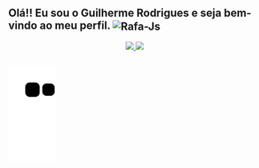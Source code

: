 ## Olá!! Eu sou o Guilherme Rodrigues e seja bem-vindo ao meu perfil. <img align="center" alt="Rafa-Js" src="https://img.shields.io/github/followers/guibuenorodrigues.svg?style=social&label=Follow&maxAge=2592000">

<!--
**guibuenorodrigues/guibuenorodrigues** is a ✨ _special_ ✨ repository because its `README.md` (this file) appears on your GitHub profile.

Here are some ideas to get you started:

- 🔭 I’m currently working on ...
- 🌱 I’m currently learning terraform
- 👯 I’m looking to collaborate on ...
- 🤔 I’m looking for help with ...
- 💬 Ask me about ...
- 📫 How to reach me: ...
- 😄 Pronouns: ...
- ⚡ Fun fact: ...
-->

<div align="center">
  <a href="https://github.com/guibuenorodrigues">
  <img height="160em" src="https://github-readme-stats.vercel.app/api?username=guibuenorodrigues&show_icons=true&theme=react&include_all_commits=true&count_private=true"/>
  <img height="160em" src="https://github-readme-stats.vercel.app/api/top-langs/?username=guibuenorodrigues&layout=compact&langs_count=7&theme=react"/>
</div>
  
  ##
 
<div> 

  ![Snake animation](https://github.com/guibuenorodrigues/guibuenorodrigues/blob/output/github-contribution-grid-snake.svg)
 
</div>
